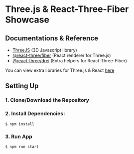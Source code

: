 # Three.js & React-Three-Fiber Showcase

## Documentations & Reference

- [ThreeJS](https://threejs.org/docs/index.html) (3D Javascript library)
- [@react-three/fiber](https://docs.pmnd.rs/react-three-fiber/getting-started/introduction) (React renderer for Three.js)
- [@react-three/drei](https://docs.pmnd.rs/drei/introduction) (Extra helpers for React-Three-Fiber)

You can view extra libraries for Three.js & React [here](https://docs.pmnd.rs/)

## Setting Up
### 1. Clone/Download the Repository

### 2. Install Dependencies:
`$ npm install`

### 3. Run App
`$ npm run start`